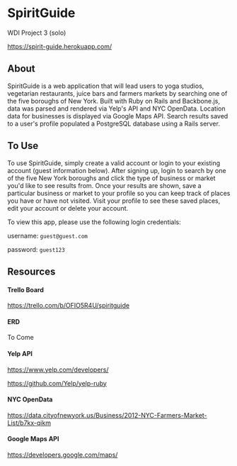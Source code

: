 # SpiritGuide
WDI Project 3 (solo)

https://spirit-guide.herokuapp.com/

## About
SpiritGuide is a web application that will lead users to yoga studios, vegetarian restaurants, juice bars and farmers markets by searching one of the five boroughs of New York. Built with Ruby on Rails and Backbone.js, data was parsed and rendered via Yelp's API and NYC OpenData. Location data for businesses is displayed via Google Maps API. Search results saved to a user's profile populated a PostgreSQL database using a Rails server.

## To Use
To use SpiritGuide, simply create a valid account or login to your existing account (guest information below). After signing up, login to search by one of the five New York boroughs and click the type of business or market you'd like to see results from. Once your results are shown, save a particular business or market to your profile so you can keep track of places you have or have not visited. Visit your profile to see these saved places, edit your account or delete your account.

To view this app, please use the following login credentials:

username: `guest@guest.com`

password: `guest123`

## Resources
#### Trello Board
https://trello.com/b/OFIO5R4U/spiritguide

#### ERD
To Come

#### Yelp API
https://www.yelp.com/developers/

https://github.com/Yelp/yelp-ruby

#### NYC OpenData
https://data.cityofnewyork.us/Business/2012-NYC-Farmers-Market-List/b7kx-qikm

#### Google Maps API
https://developers.google.com/maps/
